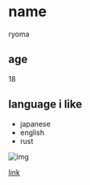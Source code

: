 # name

ryoma

## age

18

## language i like

- japanese
- english
- rust

![img](https://pbs.twimg.com/media/FDKj2XMacAAz70h?format=jpg&name=medium)


[link](google.com)